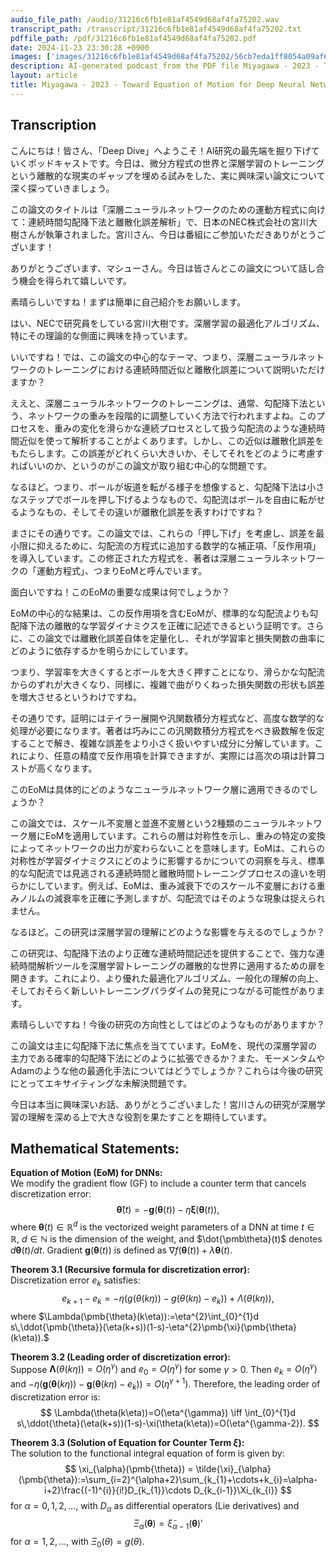 ```yaml
---
audio_file_path: /audio/31216c6fb1e81af4549d68af4fa75202.wav
transcript_path: /transcript/31216c6fb1e81af4549d68af4fa75202.txt
pdffile_path: /pdf/31216c6fb1e81af4549d68af4fa75202.pdf
date: 2024-11-23 23:30:28 +0900
images: ['images/31216c6fb1e81af4549d68af4fa75202/56cb7eda1ff8054a09af6eb575d9f13a85d1ea2f992eef88b5e4fb408c4f3eeb.jpg', 'images/31216c6fb1e81af4549d68af4fa75202/bf40d08e31e394b0f61a763a8ec3f06704e2349f5e4d5610217682cd8535974b.jpg', 'images/31216c6fb1e81af4549d68af4fa75202/7a34dc3113f56f7f560d27edf7beedc9cf017fe249e41e196bef2c58d5c32942.jpg', 'images/31216c6fb1e81af4549d68af4fa75202/c6ae0298c755e4f3dc4fbf1a57270d592d35676b89ab69ddfcdf662d2a2b78a7.jpg', 'images/31216c6fb1e81af4549d68af4fa75202/d313a0ba202f57bd845fff8f7e44472b0a6417712664c87dcaa4db7ba36f2eaa.jpg', 'images/31216c6fb1e81af4549d68af4fa75202/352deb968d35fff93abc48bc4066b2508e3490ac451f7106a3b53dfa4cd2e6cd.jpg', 'images/31216c6fb1e81af4549d68af4fa75202/27f9c7868e1d05119243e466caf4067fc35f11155c7407fe3e0ae81f0421e33f.jpg', 'images/31216c6fb1e81af4549d68af4fa75202/1f9c798ea0985012d0f7d5e685dd5becf5235ec11bc0ca482311ed8566053b3e.jpg', 'images/31216c6fb1e81af4549d68af4fa75202/f8ce4796907eb0588ef879c214de1f9054102fa2ea641feb1c9cd5df854a827d.jpg', 'images/31216c6fb1e81af4549d68af4fa75202/0338df7c9ac052ab02fb0f3017ba71ed7953f67092583c733854b7924cfaec14.jpg', 'images/31216c6fb1e81af4549d68af4fa75202/fce55c28bdda549c1db39b199a5c87483702cba7f5639fcc2dc1f8a4f1425190.jpg']
description: AI-generated podcast from the PDF file Miyagawa - 2023 - Toward Equation of Motion for Deep Neural Networks_JP / 31216c6fb1e81af4549d68af4fa75202
layout: article
title: Miyagawa - 2023 - Toward Equation of Motion for Deep Neural Networks_JP
---
```


## Transcription
こんにちは！皆さん、「Deep Dive」へようこそ！AI研究の最先端を掘り下げていくポッドキャストです。今日は、微分方程式の世界と深層学習のトレーニングという離散的な現実のギャップを埋める試みをした、実に興味深い論文について深く探っていきましょう。

この論文のタイトルは「深層ニューラルネットワークのための運動方程式に向けて：連続時間勾配降下法と離散化誤差解析」で、日本のNEC株式会社の宮川大樹さんが執筆されました。宮川さん、今日は番組にご参加いただきありがとうございます！

ありがとうございます、マシューさん。今日は皆さんとこの論文について話し合う機会を得られて嬉しいです。

素晴らしいですね！まずは簡単に自己紹介をお願いします。

はい、NECで研究員をしている宮川大樹です。深層学習の最適化アルゴリズム、特にその理論的な側面に興味を持っています。

いいですね！では、この論文の中心的なテーマ、つまり、深層ニューラルネットワークのトレーニングにおける連続時間近似と離散化誤差について説明いただけますか？

ええと、深層ニューラルネットワークのトレーニングは、通常、勾配降下法という、ネットワークの重みを段階的に調整していく方法で行われますよね。このプロセスを、重みの変化を滑らかな連続プロセスとして扱う勾配流のような連続時間近似を使って解析することがよくあります。しかし、この近似は離散化誤差をもたらします。この誤差がどれくらい大きいか、そしてそれをどのように考慮すればいいのか、というのがこの論文が取り組む中心的な問題です。

なるほど。つまり、ボールが坂道を転がる様子を想像すると、勾配降下法は小さなステップでボールを押し下げるようなもので、勾配流はボールを自由に転がせるようなもの、そしてその違いが離散化誤差を表すわけですね？

まさにその通りです。この論文では、これらの「押し下げ」を考慮し、誤差を最小限に抑えるために、勾配流の方程式に追加する数学的な補正項、「反作用項」を導入しています。この修正された方程式を、著者は深層ニューラルネットワークの「運動方程式」、つまりEoMと呼んでいます。

面白いですね！このEoMの重要な成果は何でしょうか？

EoMの中心的な結果は、この反作用項を含むEoMが、標準的な勾配流よりも勾配降下法の離散的な学習ダイナミクスを正確に記述できるという証明です。さらに、この論文では離散化誤差自体を定量化し、それが学習率と損失関数の曲率にどのように依存するかを明らかにしています。

つまり、学習率を大きくするとボールを大きく押すことになり、滑らかな勾配流からのずれが大きくなり、同様に、複雑で曲がりくねった損失関数の形状も誤差を増大させるというわけですね。

その通りです。証明にはテイラー展開や汎関数積分方程式など、高度な数学的な処理が必要になります。著者は巧みにこの汎関数積分方程式をべき級数解を仮定することで解き、複雑な誤差をより小さく扱いやすい成分に分解しています。これにより、任意の精度で反作用項を計算できますが、実際には高次の項は計算コストが高くなります。

このEoMは具体的にどのようなニューラルネットワーク層に適用できるのでしょうか？

この論文では、スケール不変層と並進不変層という2種類のニューラルネットワーク層にEoMを適用しています。これらの層は対称性を示し、重みの特定の変換によってネットワークの出力が変わらないことを意味します。EoMは、これらの対称性が学習ダイナミクスにどのように影響するかについての洞察を与え、標準的な勾配流では見逃される連続時間と離散時間トレーニングプロセスの違いを明らかにしています。例えば、EoMは、重み減衰下でのスケール不変層における重みノルムの減衰率を正確に予測しますが、勾配流ではそのような現象は捉えられません。

なるほど。この研究は深層学習の理解にどのような影響を与えるのでしょうか？

この研究は、勾配降下法のより正確な連続時間記述を提供することで、強力な連続時間解析ツールを深層学習トレーニングの離散的な世界に適用するための扉を開きます。これにより、より優れた最適化アルゴリズム、一般化の理解の向上、そしておそらく新しいトレーニングパラダイムの発見につながる可能性があります。

素晴らしいですね！今後の研究の方向性としてはどのようなものがありますか？

この論文は主に勾配降下法に焦点を当てています。EoMを、現代の深層学習の主力である確率的勾配降下法にどのように拡張できるか？また、モーメンタムやAdamのような他の最適化手法についてはどうでしょうか？これらは今後の研究にとってエキサイティングな未解決問題です。

今日は本当に興味深いお話、ありがとうございました！宮川さんの研究が深層学習の理解を深める上で大きな役割を果たすことを期待しています。



## Mathematical Statements:

**Equation of Motion (EoM) for DNNs:**  
We modify the gradient flow (GF) to include a counter term that cancels discretization error:
$$
\pmb{\dot{\theta}}(t)=-\pmb{g}(\pmb{\theta}(t))-\eta\pmb{\xi}(\pmb{\theta}(t)),
$$
where $\pmb{\theta}(t) \in \mathbb{R}^{d}$ is the vectorized weight parameters of a DNN at time $t \in \mathbb{R}$, $d \in \mathbb{N}$ is the dimension of the weight, and $\dot{\pmb\theta}(t)$ denotes $d\pmb{\theta}(t)/dt$. Gradient $\pmb{g}(\pmb{\theta}(t))$ is defined as $\nabla f(\pmb{\theta}(t))+\lambda\pmb{\theta}(t)$.

**Theorem 3.1 (Recursive formula for discretization error):**  
Discretization error $e_{k}$ satisfies:
$$
{e_{k+1}-e_{k}=-\eta\big(g(\theta(k\eta))-g(\theta(k\eta)-e_{k})\big)+\Lambda(\theta(k\eta))},
$$
where $\Lambda(\pmb{\theta}(k\eta)):=\eta^{2}\int_{0}^{1}d s\,\ddot{\pmb{\theta}}(\eta(k+s))(1-s)-\eta^{2}\pmb{\xi}(\pmb{\theta}(k\eta)).$

**Theorem 3.2 (Leading order of discretization error):**  
Suppose $\mathbf{\Lambda}(\theta(k\eta))=O(\eta^{\gamma})$ and $e_{0}=O(\eta^{\gamma})$ for some $\gamma>0$. Then $e_{k}=O(\eta^{\gamma})$ and $-\eta(\pmb{g}(\pmb{\theta}(k\eta))-\pmb{g}(\pmb{\theta}(k\eta)-e_{k}))=O(\eta^{\gamma+1})$. Therefore, the leading order of discretization error is:
$$
\Lambda(\theta(k\eta))=O(\eta^{\gamma}) \iff \int_{0}^{1}d s\,\ddot{\theta}(\eta(k+s))(1-s)-\xi(\theta(k\eta))=O(\eta^{\gamma-2}).
$$

**Theorem 3.3 (Solution of Equation for Counter Term $\xi$):**  
The solution to the functional integral equation of form is given by:
$$
\xi_{\alpha}(\pmb{\theta}) = \tilde{\xi}_{\alpha}(\pmb{\theta}):=\sum_{i=2}^{\alpha+2}\sum_{k_{1}+\cdots+k_{i}=\alpha-i+2}\frac{(-1)^{i}}{i!}D_{k_{1}}\cdots D_{k_{i-1}}\Xi_{k_{i}}
$$
for $\alpha=0,1,2,\ldots$, with $D_{\alpha}$ as differential operators (Lie derivatives) and $$\Xi_{\alpha}(\pmb{\theta}) = \tilde{\xi}_{\alpha-1}(\pmb{\theta})'$$ for $\alpha=1,2,\ldots,$ with $\Xi_{0}(\theta) = g(\theta)$.

